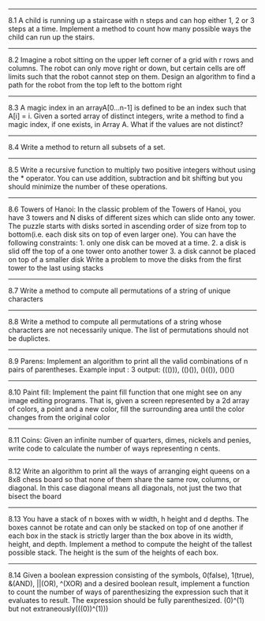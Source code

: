 <hr>
8.1
A child is running up a staircase with n steps and can hop either 1, 2 or 3 steps at a time. Implement a method  to count how many possible ways the child can run up the stairs.
<hr>
8.2
Imagine a robot sitting on the upper left corner of a grid with r rows and columns. The robot can only move right or down, but certain cells are off limits such that the robot cannot step on them. Design an algorithm to find a path for the robot from the top left to the bottom right
<hr>
8.3
A magic index in an arrayA[0...n-1] is defined to be an index such that A[i] = i. Given a sorted array of distinct integers, write a method to find a magic index, if one exists, in Array A.
What if the values are not distinct?
<hr>
8.4
Write a method to return all subsets of a set.
<hr>
8.5
Write a recursive function to multiply two positive integers without using the * operator. You can use addition, subtraction and bit shifting but you should minimize the number of these operations.
<hr>
8.6
Towers of Hanoi: In the classic problem of the Towers of Hanoi, you have 3 towers and N disks of different sizes which can slide onto any tower. The puzzle starts with disks sorted in ascending order of size from top to bottom(i.e. each disk sits on top of even larger one). You can have the following constraints:
1. only one disk can be moved at a time.
2. a disk is slid off the top of a one tower onto another tower
3. a disk cannot be placed on top of a smaller disk
Write a problem to move the disks from the first tower to the last using stacks
<hr>
8.7
Write a method to compute all permutations of a string of unique characters
<hr>
8.8
Write a method to compute all permutations of a string whose characters are not necessarily unique. The list of permutations should not be duplictes.
<hr>
8.9
Parens: Implement an algorithm to print all the valid combinations of n pairs of parentheses.
Example
input : 3
output: ((())), (()()), ()(()), ()()()
<hr>
8.10
Paint fill: Implement the paint fill function that one might see on any image editing programs. That is, given a screen represented by a 2d array of colors, a point and a new color, fill the surrounding area until the color changes from the original color
<hr>
8.11
Coins: Given an infinite number of quarters, dimes, nickels and penies, write code to calculate the number of ways representing n cents.
<hr>
8.12
Write an algorithm to print all the ways of arranging eight queens on a 8x8 chess board so that none of them share the same row, columns, or diagonal. In this case diagonal means all diagonals, not just the two that bisect the board
<hr>
8.13
You have a stack of n boxes with w width, h height and d depths. The boxes cannot be rotate and can only be stacked on top of one another if each box in the stack is strictly larger than the box above in its width, height, and depth. Implement a method to compute the height of the tallest possible stack. The height is the sum of the heights of each box.
<hr>
8.14
Given a boolean expression consisting of the symbols, 0(false), 1(true), &(AND), ||(OR), ^(XOR) and a desired boolean result, implement a function to count the number of ways of parenthesizing the expression such that it evaluates to result. The expression should be fully parenthesized. (0)^(1) but not extraneously(((0))^(1)))

